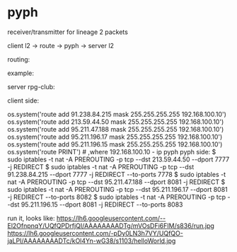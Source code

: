 pyph
====

receiver/transmitter for lineage 2 packets

client l2 -> route -> pyph -> server l2

routing:

example:

server rpg-club:

client side:

os.system('route add 91.238.84.215 mask 255.255.255.255 192.168.100.10')
os.system('route add 213.59.44.50 mask 255.255.255.255 192.168.100.10')
os.system('route add 95.211.47.188 mask 255.255.255.255 192.168.100.10')
os.system('route add 95.211.196.17 mask 255.255.255.255 192.168.100.10')
os.system('route add 95.211.196.15 mask 255.255.255.255 192.168.100.10')
os.system('route PRINT') #
,where 192.168.100.10 - ip pyph
pyph side:
$ sudo iptables -t nat -A PREROUTING -p tcp --dst 213.59.44.50 --dport 7777 -j REDIRECT
$ sudo iptables -t nat -A PREROUTING -p tcp --dst 91.238.84.215 --dport 7777 -j REDIRECT --to-ports 7778
$ sudo iptables -t nat -A PREROUTING -p tcp --dst 95.211.47.188 --dport 8081 -j REDIRECT
$ sudo iptables -t nat -A PREROUTING -p tcp --dst 95.211.196.17 --dport 8081 -j REDIRECT --to-ports 8082
$ sudo iptables -t nat -A PREROUTING -p tcp --dst 95.211.196.15 --dport 8081 -j REDIRECT --to-ports 8083

run it, looks like: 
https://lh6.googleusercontent.com/--El2OfnpnqY/UQfQPDrfjQI/AAAAAAAADTg/mVOsDFi6FIM/s836/run.jpg
https://lh6.googleusercontent.com/-pDy0LN3h7VY/UQfQO-jaLPI/AAAAAAAADTc/kOl4Yn-wG38/s1103/helloWorld.jpg
